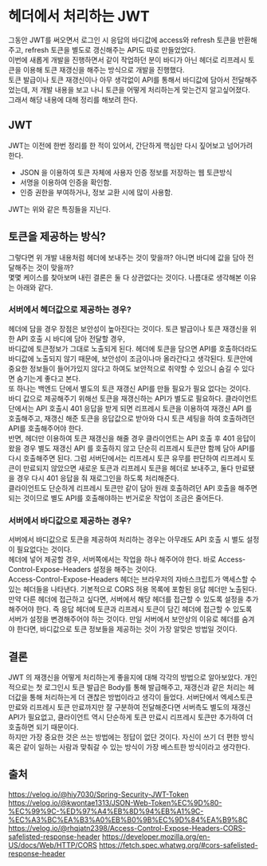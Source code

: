 # 헤더에서 처리하는 JWT
그동안 JWT를 써오면서 로그인 시 응답의 바디값에 access와 refresh 토큰을 반환해주고, refresh 토큰을 별도로 갱신해주는 API도 따로 만들었었다.  
이번에 새롭게 개발을 진행하면서 같이 작업하던 분이 바디가 아닌 헤더로 리프레시 토큰을 이용해 토큰 재갱신을 해주는 방식으로 개발을 진행했다.  
토큰 발급이나 토큰 재갱신이나 아무 생각없이 API를 통해서 바디값에 담아서 전달해주었는데, 저 개발 내용을 보고 나니 토큰을 어떻게 처리하는게 맞는건지 알고싶어졌다.  
그래서 해당 내용에 대해 정리를 해보려 한다.  

## JWT
JWT는 이전에 한번 정리를 한 적이 있어서, 간단하게 핵심만 다시 짚어보고 넘어가려 한다.

* JSON 을 이용하여 토큰 자체에 사용자 인증 정보를 저장하는 웹 토큰방식
* 서명을 이용하여 인증을 확인함.
* 인증 권한을 부여하거나, 정보 교환 시에 많이 사용함.

JWT는 위와 같은 특징들을 지닌다.  

## 토큰을 제공하는 방식?
그렇다면 위 개발 내용처럼 헤더에 보내주는 것이 맞을까? 아니면 바디에 값을 담아 전달해주는 것이 맞을까?  
몇몇 케이스를 찾아보며 내린 결론은 둘 다 상관없다는 것이다. 나름대로 생각해본 이유는 아래와 같다.

### 서버에서 헤더값으로 제공하는 경우?
헤더에 담을 경우 장점은 보안성이 높아진다는 것이다. 토큰 발급이나 토큰 재갱신을 위한 API 호출 시 바디에 담아 전달할 경우,  
바디값에 토큰정보가 그대로 노출되게 된다. 헤더에 토큰을 담으면 API를 호출하더라도 바디값에 노출되지 않기 때문에, 보안성이 조금이나마 올라간다고 생각된다. 
토큰안에 중요한 정보들이 들어가있지 않다고 하여도 보안적으로 취약할 수 있으니 숨길 수 있다면 숨기는게 좋다고 본다.  
또 하나는 백엔드 단에서 별도의 토큰 재갱신 API를 만들 필요가 필요 없다는 것이다.   
바디 값으로 제공해주기 위해선 토큰을 재갱신하는 API가 별도로 필요하다. 클라이언트 단에서는 API 호출시 401 응답을 받게 되면 리프레시 토큰을 이용하여 재갱신 API 를 호출해주고, 
재갱신 해준 토큰을 응답값으로 받아와 다시 토큰 세팅을 하여 호출하려던 API를 호출해주어야 한다.   
반면, 헤더만 이용하여 토큰 재갱신을 해줄 경우 클라이언트는 API 호출 후 401 응답이 왔을 경우 별도 재갱신 API 를 호출하지 않고 
단순히 리프레시 토큰만 함께 담아 API를 다시 호출해주면 된다. 그럼 서버단에서는 리프레시 토큰 유무를 판단하여 리프레시 토큰이 만료되지 않았으면 
새로운 토큰과 리프레시 토큰을 헤더로 보내주고, 둘다 만료됐을 경우 다시 401 응답을 줘 재로그인을 하도록 처리해준다.  
클라이언트도 단순하게 리프레시 토큰만 같이 담아 원래 호출하려던 API 호출을 해주면 되는 것이므로 별도 API를 호출해야하는 번거로운 작업이 조금은 줄어든다. 


### 서버에서 바디값으로 제공하는 경우?
서버에서 바디값으로 토큰을 제공하여 처리하는 경우는 아무래도 API 호출 시 별도 설정이 필요없다는 것이다.  
헤더에 넣어 제공할 경우, 서버쪽에서는 작업을 하나 해주어야 한다. 바로 Access-Control-Expose-Headers 설정을 해주는 것이다.  
Access-Control-Expose-Headers 헤더는 브라우저의 자바스크립트가 액세스할 수 있는 헤더들을 나타낸다. 기본적으로 CORS 허용 목록에 포함된 응답 헤더만 노출된다.
만약 다른 헤더에 접근하고 싶다면, 서버에서 해당 헤더를 접근할 수 있도록 설정을 추가해주어야 한다. 즉 응답 헤더에 토큰과 리프레시 토큰이 담긴 헤더에 접근할 수 있도록
서버가 설정을 변경해주어야 하는 것이다. 만일 서버에서 보안상의 이유로 헤더를 숨겨야 한다면, 바디값으로 토큰 정보들을 제공하는 것이 가장 알맞은 방법일 것이다.  


## 결론
JWT 의 재갱신을 어떻게 처리하는게 좋을지에 대해 각각의 방법으로 알아보았다. 개인적으로는 첫 로그인시 토큰 발급은 Body를 통해 발급해주고, 재갱신과 같은 처리는
헤더값을 통해 처리하는게 더 괜찮은 방법이라고 생각이 들었다. 서버단에서 엑세스토큰 만료와 리프레시 토큰 만료까지만 잘 구분하여 전달해준다면 서버측도 별도의 재갱신 API가 필요없고,
클라이언트 역시 단순하게 토큰 만료시 리프레시 토큰만 추가하여 더 호출하면 되기 때문이다.  
하지만 가장 중요한 것은 쓰는 방법에는 정답이 없단 것이다. 자신이 쓰기 더 편한 방식 혹은 같이 일하는 사람과 맞춰갈 수 있는 방식이 가장 베스트한 방식이라고 생각한다.


## 출처
https://velog.io/@hiy7030/Spring-Security-JWT-Token
https://velog.io/@kwontae1313/JSON-Web-Token%EC%9D%80-%EC%99%9C-%ED%97%A4%EB%8D%94%EB%A1%9C-%EC%A3%BC%EA%B3%A0%EB%B0%9B%EC%9D%84%EA%B9%8C
https://velog.io/@rhqjatn2398/Access-Control-Expose-Headers-CORS-safelisted-response-header
https://developer.mozilla.org/en-US/docs/Web/HTTP/CORS
https://fetch.spec.whatwg.org/#cors-safelisted-response-header